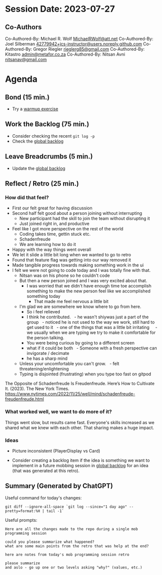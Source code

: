 # Session Date: 2023-07-27

## Co-Authors
Co-Authored-By: Michael R. Wolf <MichaelRWolf@att.net>
Co-Authored-By: Joel Silberman <42779942+jcs-instructor@users.noreply.github.com>
Co-Authored-By: Gregor Riegler <rieglerg85@gmail.com>
Co-Authored-By: Kitastro <admin@metafor.co.za>
Co-Authored-By: Nitsan Avni <nitsanav@gmail.com>

# Agenda

## Bond (15 min.)

-   Try a [warmup exercise](../docs/warmup-exercises.md)

## Work the Backlog (75 min.)

-   Consider checking the recent `git log -p`
-   Check the [global backlog](../docs/backlog.md)

## Leave Breadcrumbs (5 min.)

-   Update the [global backlog](../docs/backlog.md)

## Reflect / Retro (25 min.)

### How did that feel?

- First our felt great for having discussion
- Second half felt good about a person joining without interrupting
  - New participant had the skill to join the team without disrupting it
  - Just joined right in, and productive
- Feel like I got more perspective on the rest of the world
  - Coding takes time, gettin stuck etc.
  - Schadenfreude
  - We are learning how to do it
- Happy with the way things went overall
- We let it slide a little bit long when we wanted to go to retro
- Found that feature flag was getting into our way removed it
- Made tangible progress towards making something work in the ui
- I felt we were not going to code today and I was totally fine with that.
  - Nitsan was on his phone so he couldn't code
  - But then a new person joined and I was very excited about that.
    - I was worried that we didn't have enough time toe accomplish something to make the new person feel like we accomplished something today
      - That made me feel nervous a little bit
  - I'm glad we are somewhere we know where to go from here.
    - So i feel relieved
    - I think he contributed.
      - he wasn't shiywas just a part of the group
      - noticed he is not used to the way we work, still hard to get used to it
      - one of the things that was a little bit irritating
        - we usually when we are typing we try to make it comfortable for the person talking.
    - You were being curious by going to a different screen 
    - what if it could be both
      - Someone with a fresh perspective can invigorate / decimate
    - he has a sharp mind
  - Unless your uncomfortable you can't grow.
    - felt threatening/enlightening
  - Typing is disjointed (frustrating) when you type too fast on gitpod

The Opposite of Schadenfreude Is Freudenfreude. Here’s How to Cultivate It. (2023). The New York Times. https://www.nytimes.com/2022/11/25/well/mind/schadenfreude-freudenfreude.html

### What worked well, we want to do more of it?

Things went slow, but results came fast.  Everyone's skills increased as we shared what we knew with each other.  That sharing makes a huge impact.


### Ideas

- Picture inconsistent (PlayerDisplay vs Card)

-   Consider creating a backlog item if the idea is something we want to implement in a future mobbing session in [global backlog](../docs/backlog.md)
    for an idea (that was generated at this retro).

## Summary (Generated by ChatGPT)

Useful command for today's changes:

```shell
git diff --ignore-all-space `git log --since="1 day ago" --pretty=format:%H | tail -1`
```

Useful prompts:

```
Here are all the changes made to the repo during a single mob programming session

could you please summarize what happened?
what are some main points from the retro that was help at the end?
```

```
here are notes from today's mob programming session retro

please summarize
and aslo - go up one or two levels asking "why?" (values, etc.)
```
